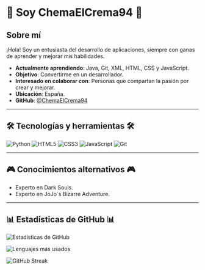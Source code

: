 # 👋 Soy ChemaElCrema94 👋

## Sobre mí

¡Hola! Soy un entusiasta del desarrollo de aplicaciones, siempre con ganas de aprender y mejorar mis habilidades.

-  **Actualmente aprendiendo**: Java, Git, XML, HTML, CSS y JavaScript.
-  **Objetivo**: Convertirme en un desarrollador.
-  **Interesado en colaborar con**: Personas que compartan la pasión por crear y mejorar.
-  **Ubicación**: España.
-  **GitHub**: [@ChemaElCrema94](https://github.com/ChemaElCrema94)

---------------------------------------------------------------------------------------------------------------------------------

## 🛠️ Tecnologías y herramientas 🛠️

![Python](https://img.shields.io/badge/Python-3776AB?style=for-the-badge&logo=python&logoColor=white)
![HTML5](https://img.shields.io/badge/HTML5-E34F26?style=for-the-badge&logo=html5&logoColor=white)
![CSS3](https://img.shields.io/badge/CSS3-1572B6?style=for-the-badge&logo=css3&logoColor=white)
![JavaScript](https://img.shields.io/badge/JavaScript-F7DF1E?style=for-the-badge&logo=javascript&logoColor=black)
![Git](https://img.shields.io/badge/Git-F05032?style=for-the-badge&logo=git&logoColor=white)

---------------------------------------------------------------------------------------------------------------------------------
## 🎮 Conocimientos alternativos 🎮

-  Experto en Dark Souls.
-  Experto en JoJo´s Bizarre Adventure.

---------------------------------------------------------------------------------------------------------------------------------

## 📊 Estadísticas de GitHub 📊

![Estadísticas de GitHub](https://github-readme-stats.vercel.app/api?username=ChemaElCrema94&show_icons=true&theme=tokyonight)

![Lenguajes más usados](https://github-readme-stats.vercel.app/api/top-langs/?username=ChemaElCrema94&layout=compact&theme=tokyonight)

![GitHub Streak](https://github-readme-streak-stats.herokuapp.com/?user=ChemaElCrema94&theme=tokyonight)

